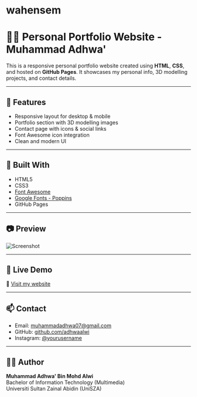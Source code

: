 # wahensem
# 👨‍💻 Personal Portfolio Website - Muhammad Adhwa'

This is a responsive personal portfolio website created using **HTML**, **CSS**, and hosted on **GitHub Pages**. It showcases my personal info, 3D modelling projects, and contact details.

---

## 📌 Features

- Responsive layout for desktop & mobile
- Portfolio section with 3D modelling images
- Contact page with icons & social links
- Font Awesome icon integration
- Clean and modern UI

---

## 🧰 Built With

- HTML5
- CSS3
- [Font Awesome](https://fontawesome.com/)
- [Google Fonts - Poppins](https://fonts.google.com/specimen/Poppins)
- GitHub Pages

---

## 📷 Preview

![Screenshot](https://i.ibb.co/KjCkWMg/3d-modelling-2.png)

---

## 🔗 Live Demo

🔗 [Visit my website](https://adhwaalwi.github.io/nama-repo-kau)

---

## 📫 Contact

- Email: muhammadadhwa07@gmail.com 
- GitHub: [github.com/adhwaalwi](https://github.com/adhwaalwi)  
- Instagram: [@yourusername](https://instagram.com/adhwaalwi_)

---

## 🙋‍♂️ Author

**Muhammad Adhwa' Bin Mohd Alwi**  
Bachelor of Information Technology (Multimedia)  
Universiti Sultan Zainal Abidin (UniSZA)
